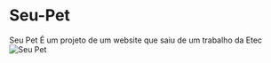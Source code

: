 # Seu-Pet
Seu Pet  É um projeto de um website que saiu de um trabalho da Etec
![Seu Pet](https://user-images.githubusercontent.com/86318311/162550649-89685338-80ee-466d-b5a9-ba9a955c04e7.png)
